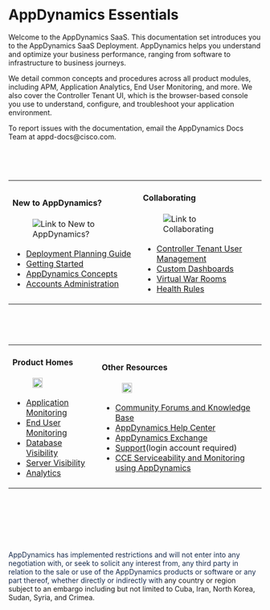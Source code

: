 <h1>AppDynamics Essentials</h1><p>Welcome to the AppDynamics SaaS. This documentation set introduces you to the AppDynamics SaaS Deployment. AppDynamics helps you understand and optimize your business performance, ranging from software to infrastructure to business journeys.&nbsp;</p><p>We detail common concepts and procedures across all product modules, including APM, Application Analytics, End User Monitoring, and more. We also cover the Controller Tenant UI, which is the browser-based console you use to understand, configure, and troubleshoot your application environment.&nbsp;</p><p>To report issues with the documentation, email the AppDynamics Docs Team at appd-docs@cisco.com.&nbsp;</p><p><br></p><p><br></p><table><tbody><tr><td><h4>New to AppDynamics?</h4><div class="se-component se-image-container __se__float- __se__float-none"><figure><a href="https://docs.appdynamics.com/appd/23.x/latest/en/appdynamics-essentials#id-.AppDynamicsEssentialsv23.9-NewtoAppDynamics?" data-image-link="image"><img src="https://docs.appdynamics.com/appd/23.x/_/0A7000B801817F6BA9C71F687215B50A/1692995281587/images/common/link-solid.svg" alt="Link to New to AppDynamics?" data-image-link="https://docs.appdynamics.com/appd/23.x/latest/en/appdynamics-essentials#id-.AppDynamicsEssentialsv23.9-NewtoAppDynamics?" data-proportion="true" data-align="none" data-file-name="link-solid.svg" data-file-size="0" data-origin=",auto" data-size="," data-rotate="" data-percentage="auto,auto" style="box-sizing: inherit; margin: 0px 0px 3px; padding: 0px; border: 0px; display: inline-block; vertical-align: middle;"></a></figure></div><ul><li><a href="https://docs.appdynamics.com/appd/23.x/latest/en/appdynamics-essentials/deployment-planning-guide" name="sp-plaintextbody-link">Deployment Planning Guide</a></li><li><a href="https://docs.appdynamics.com/appd/23.x/latest/en/appdynamics-essentials/getting-started" name="sp-plaintextbody-link">Getting Started</a></li><li><a href="https://docs.appdynamics.com/appd/23.x/latest/en/appdynamics-essentials/appdynamics-concepts" name="sp-plaintextbody-link">AppDynamics Concepts</a></li><li><a href="https://docs.appdynamics.com/accounts/en/cloud-native-application-observability-account-administration" name="sp-plaintextbody-link">Accounts Administration</a></li></ul></td><td><h4>Collaborating</h4><div class="se-component se-image-container __se__float- __se__float-none"><figure><a href="https://docs.appdynamics.com/appd/23.x/latest/en/appdynamics-essentials#id-.AppDynamicsEssentialsv23.9-Collaborating" data-image-link="image"><img src="https://docs.appdynamics.com/appd/23.x/_/0A7000B801817F6BA9C71F687215B50A/1692995281587/images/common/link-solid.svg" alt="Link to Collaborating" data-image-link="https://docs.appdynamics.com/appd/23.x/latest/en/appdynamics-essentials#id-.AppDynamicsEssentialsv23.9-Collaborating" data-proportion="true" data-align="none" data-file-name="link-solid.svg" data-file-size="0" data-origin=",auto" data-size="," data-rotate="" data-percentage="auto,auto" style="box-sizing: inherit; margin: 0px 0px 3px; padding: 0px; border: 0px; display: inline-block; vertical-align: middle;"></a></figure></div><ul><li><a href="https://docs.appdynamics.com/accounts/en/cisco-appdynamics-saas-deployment-user-management" name="sp-plaintextbody-link">Controller Tenant User Management</a></li><li><a href="https://docs.appdynamics.com/appd/23.x/latest/en/appdynamics-essentials/dashboards-and-reports/custom-dashboards" name="sp-plaintextbody-link">Custom Dashboards</a></li><li><a href="https://docs.appdynamics.com/appd/23.x/latest/en/appdynamics-essentials/dashboards-and-reports/custom-dashboards/virtual-war-rooms" name="sp-plaintextbody-link">Virtual War Rooms</a></li><li><a href="https://docs.appdynamics.com/appd/23.x/latest/en/appdynamics-essentials/alert-and-respond/health-rules" name="sp-plaintextbody-link">Health Rules</a></li></ul></td></tr></tbody></table><p><br></p><p><br></p><table><tbody><tr><td><h4>Product Homes</h4><div class="se-component se-image-container __se__float-"><figure style="width: 20px;"><a href="https://docs.appdynamics.com/appd/23.x/latest/en/appdynamics-essentials#id-.AppDynamicsEssentialsv23.9-ProductHomes" data-image-link="image"><img src="https://docs.appdynamics.com/appd/23.x/_/0A7000B801817F6BA9C71F687215B50A/1692995281587/images/common/link-solid.svg" alt="Link to Product Homes" data-image-link="https://docs.appdynamics.com/appd/23.x/latest/en/appdynamics-essentials#id-.AppDynamicsEssentialsv23.9-ProductHomes" data-proportion="true" data-size="20px,auto" data-align="" data-file-name="link-solid.svg" data-file-size="0" origin-size="150,150" data-origin="20px,auto" style="box-sizing: inherit; margin: 0px 0px 3px; padding: 0px; border: 0px; display: inline-block; vertical-align: middle; max-width: 20px; height: auto; width: 20px;"></a></figure></div><ul><li><a href="https://docs.appdynamics.com/appd/23.x/latest/en/application-monitoring" name="sp-plaintextbody-link">Application Monitoring</a></li><li><a href="https://docs.appdynamics.com/appd/23.x/latest/en/end-user-monitoring" name="sp-plaintextbody-link">End User Monitoring</a></li><li><a href="https://docs.appdynamics.com/appd/23.x/latest/en/database-visibility" name="sp-plaintextbody-link">Database Visibility</a></li><li><a href="https://docs.appdynamics.com/appd/23.x/latest/en/infrastructure-visibility/server-visibility" name="sp-plaintextbody-link">Server Visibility</a></li><li><a href="https://docs.appdynamics.com/appd/23.x/latest/en/analytics" name="sp-plaintextbody-link">Analytics</a></li></ul></td><td><h4>Other Resources</h4><div class="se-component se-image-container __se__float-"><figure style="width: 20px;"><a href="https://docs.appdynamics.com/appd/23.x/latest/en/appdynamics-essentials#id-.AppDynamicsEssentialsv23.9-OtherResources" data-image-link="image"><img src="https://docs.appdynamics.com/appd/23.x/_/0A7000B801817F6BA9C71F687215B50A/1692995281587/images/common/link-solid.svg" alt="Link to Other Resources" data-image-link="https://docs.appdynamics.com/appd/23.x/latest/en/appdynamics-essentials#id-.AppDynamicsEssentialsv23.9-OtherResources" data-proportion="true" data-size="20px,auto" data-align="" data-file-name="link-solid.svg" data-file-size="0" origin-size="150,150" data-origin="20px,auto" style="box-sizing: inherit; margin: 0px 0px 3px; padding: 0px; border: 0px; display: inline-block; vertical-align: middle; max-width: 20px; height: auto; width: 20px;"></a></figure></div><ul><li><a rel="nofollow" href="https://community.appdynamics.com/" target="blank">Community Forums and Knowledge Base</a></li><li><a rel="nofollow" href="https://www.appdynamics.com/support/" target="blank">AppDynamics Help Center</a></li><li><a rel="nofollow" href="https://www.appdynamics.com/community/exchange/" target="blank">AppDynamics Exchange</a></li><li><a rel="nofollow" href="https://community.appdynamics.com/" target="blank">Support</a>(login account required)</li><li><a rel="nofollow" href="https://www.cisco.com/c/en/us/td/docs/voice_ip_comm/cust_contact/contact_center/icm_enterprise/icm_enterprise_12_6_1/configuration/guide/ucce_b_serviceability-guide-for-cisco-unified_12_6/ucce_b_serviceability-guide-for-cisco-unified_12_6_chapter_010000.html" target="blank">CCE Serviceability and Monitoring using AppDynamics</a></li></ul></td></tr></tbody></table><p><br></p><p><br></p><div class="se-component se-image-container __se__float-center"><figure><img src="https://docs.appdynamics.com/appd/23.x/_/0A7000B801817F6BA9C71F687215B50A/1692995281587/images/common/note-macro-icon.svg" alt="" data-proportion="true" data-align="center" data-file-name="note-macro-icon.svg" data-file-size="0" data-origin=",auto" data-size="," data-rotate="" data-percentage="auto,auto" style="box-sizing: inherit; margin: 0px; padding: 0px; border: 0px none; display: inline-block; vertical-align: middle;"></figure></div><p>​</p><p><span style="color: rgb(23, 43, 77)">AppDynamics has implemented restrictions and will&nbsp;not enter into any negotiation with, or seek to solicit any interest from, any third party in relation to the sale or use of the AppDynamics products or software or any part thereof, whether directly or indirectly with&nbsp;</span>any country or region subject to an embargo including but not limited to&nbsp;Cuba, Iran, North Korea, Sudan, Syria, and Crimea.</p><p><br></p>